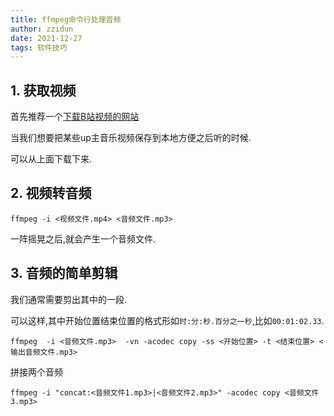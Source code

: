 ```yaml
---
title: ffmpeg命令行处理音频
author: zzidun
date: 2021-12-27
tags: 软件技巧
---
```


## 1. 获取视频

首先推荐一个[下载B站视频的网站](https://bilibili.iiilab.com/)

当我们想要把某些up主音乐视频保存到本地方便之后听的时候.

可以从上面下载下来.

## 2. 视频转音频

```shell
ffmpeg -i <视频文件.mp4> <音频文件.mp3>
```

一阵摇晃之后,就会产生一个音频文件.

## 3. 音频的简单剪辑

我们通常需要剪出其中的一段.


可以这样,其中开始位置结束位置的格式形如`时:分:秒.百分之一秒`,比如`00:01:02.33`.

```
ffmpeg  -i <音频文件.mp3>  -vn -acodec copy -ss <开始位置> -t <结束位置> <输出音频文件.mp3>
```

拼接两个音频

```
ffmpeg -i "concat:<音频文件1.mp3>|<音频文件2.mp3>" -acodec copy <音频文件3.mp3>
```
